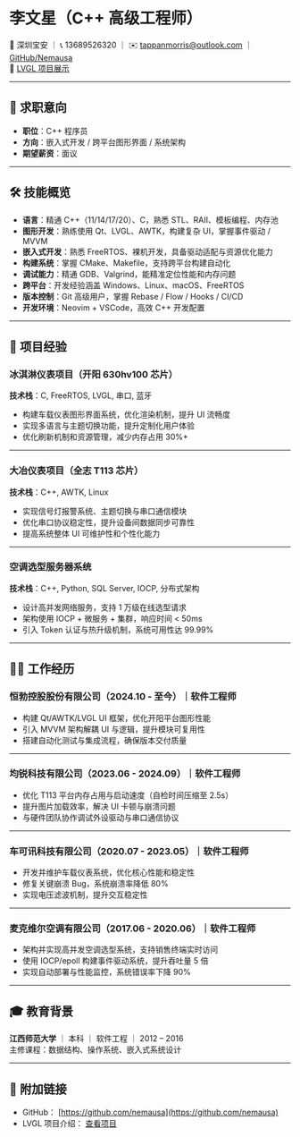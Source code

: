 # 李文星（C++ 高级工程师）

📍 深圳宝安 ｜ 📞 13689526320 ｜ ✉️ tappanmorris@outlook.com ｜ [GitHub/Nemausa](https://github.com/nemausa)  
🔗 [LVGL 项目展示](https://github.com/nemausa/resume/blob/master/lvgl_project_introduction.md)

---

## 🎯 求职意向

- **职位**：C++ 程序员  
- **方向**：嵌入式开发 / 跨平台图形界面 / 系统架构  
- **期望薪资**：面议  

---

## 🛠 技能概览

- **语言**：精通 C++（11/14/17/20）、C，熟悉 STL、RAII、模板编程、内存池  
- **图形开发**：熟练使用 Qt、LVGL、AWTK，构建复杂 UI，掌握事件驱动 / MVVM  
- **嵌入式开发**：熟悉 FreeRTOS、裸机开发，具备驱动适配与资源优化能力  
- **构建系统**：掌握 CMake、Makefile，支持跨平台构建自动化  
- **调试能力**：精通 GDB、Valgrind，能精准定位性能和内存问题  
- **跨平台**：开发经验涵盖 Windows、Linux、macOS、FreeRTOS  
- **版本控制**：Git 高级用户，掌握 Rebase / Flow / Hooks / CI/CD  
- **开发环境**：Neovim + VSCode，高效 C++ 开发配置

---

## 🧩 项目经验

### 冰淇淋仪表项目（开阳 630hv100 芯片）  
**技术栈**：C, FreeRTOS, LVGL, 串口, 蓝牙  
- 构建车载仪表图形界面系统，优化渲染机制，提升 UI 流畅度  
- 实现多语言与主题切换功能，提升定制化用户体验  
- 优化刷新机制和资源管理，减少内存占用 30%+

---

### 大冶仪表项目（全志 T113 芯片）  
**技术栈**：C++, AWTK, Linux  
- 实现信号灯报警系统、主题切换与串口通信模块  
- 优化串口协议稳定性，提升设备间数据同步可靠性  
- 提高系统整体 UI 可维护性和个性化能力

---

### 空调选型服务器系统  
**技术栈**：C++, Python, SQL Server, IOCP, 分布式架构  
- 设计高并发网络服务，支持 1 万级在线选型请求  
- 架构使用 IOCP + 微服务 + 集群，响应时间 < 50ms  
- 引入 Token 认证与热升级机制，系统可用性达 99.99%

---

## 👨‍💻 工作经历

### 恒勃控股股份有限公司（2024.10 - 至今）｜软件工程师  
- 构建 Qt/AWTK/LVGL UI 框架，优化开阳平台图形性能  
- 引入 MVVM 架构解耦 UI 与逻辑，提升模块可复用性  
- 搭建自动化测试与集成流程，确保版本交付质量

---

### 均锐科技有限公司（2023.06 - 2024.09）｜软件工程师  
- 优化 T113 平台内存占用与启动速度（自检时间压缩至 2.5s）  
- 提升图片加载效率，解决 UI 卡顿与崩溃问题  
- 与硬件团队协作调试外设驱动与串口通信协议

---

### 车可讯科技有限公司（2020.07 - 2023.05）｜软件工程师  
- 开发并维护车载仪表系统，优化核心性能和稳定性  
- 修复关键崩溃 Bug，系统崩溃率降低 80%  
- 实现电压滤波机制，提升交互稳定性

---

### 麦克维尔空调有限公司（2017.06 - 2020.06）｜软件工程师  
- 架构并实现高并发空调选型系统，支持销售终端实时访问  
- 使用 IOCP/epoll 构建事件驱动系统，提升吞吐量 5 倍  
- 实现自动部署与性能监控，系统错误率下降 90%

---

## 🎓 教育背景

**江西师范大学** ｜ 本科 ｜ 软件工程 ｜ 2012 – 2016  
主修课程：数据结构、操作系统、嵌入式系统设计

---

## 📎 附加链接

- GitHub： [https://github.com/nemausa](https://github.com/nemausa)  
- LVGL 项目介绍： [查看项目](https://github.com/nemausa/resume/blob/master/lvgl_project_introduction.md)

